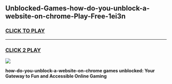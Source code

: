 
## Unblocked-Games-how-do-you-unblock-a-website-on-chrome-Play-Free-1ei3n
<h3>
<a href="https://premium76.site?title=how-do-you-unblock-a-website-on-chrome&ref=10A">CLICK TO PLAY</a></h3>
<hr>

<h3>
<a href="https://premium76.site?title=how-do-you-unblock-a-website-on-chrome&ref=10A">CLICK 2 PLAY</a>
  
</h3>

<a href="https://premium76.site?title=how-do-you-unblock-a-website-on-chrome&ref=10A"><img src="https://clearcache.store/games.png"></a>


**how-do-you-unblock-a-website-on-chrome games unblocked: Your Gateway to Fun and Accessible Online Gaming**
